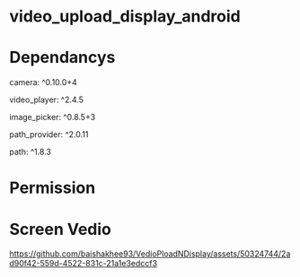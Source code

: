 # video_upload_display_android

# Dependancys
  camera: ^0.10.0+4
  
  video_player: ^2.4.5
  
  image_picker: ^0.8.5+3
  
  path_provider: ^2.0.11
  
  path: ^1.8.3

# Permission
  <uses-permission android:name="android.permission.CAMERA"/>
  
 <uses-permission android:name="android.permission.RECORD_AUDIO"/>
    
<uses-permission android:name="android.permission.WRITE_EXTERNAL_STORAGE"/>
    
<uses-permission android:name="android.permission.READ_EXTERNAL_STORAGE"/>

# Screen Vedio

https://github.com/baishakhee93/VedioPloadNDisplay/assets/50324744/2ad90f42-559d-4522-831c-21a1e3edccf3

